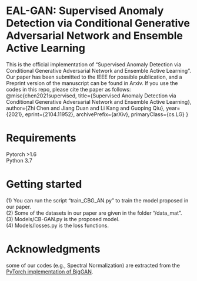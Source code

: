 EAL-GAN: Supervised Anomaly Detection via Conditional Generative Adversarial Network and Ensemble Active Learning
===
This is the official implementation of “Supervised Anomaly Detection via Conditional Generative Adversarial Network and Ensemble Active Learning”. Our paper has been submitted to the IEEE for possible publication, and a Preprint version of the manuscript can be found in Arxiv. If you use the codes in this repo, please cite the paper as follows:<br>
@misc{chen2021supervised,
      title={Supervised Anomaly Detection via Conditional Generative Adversarial Network and Ensemble Active Learning}, 
      author={Zhi Chen and Jiang Duan and Li Kang and Guoping Qiu},
      year={2021},
      eprint={2104.11952},
      archivePrefix={arXiv},
      primaryClass={cs.LG}
}


Requirements
===
Pytorch >1.6 <br>
Python 3.7<br>

Getting started
===
(1)	You can run the script “train_CBG_AN.py” to train the model proposed in our paper.<br>
(2)	Some of the datasets in our paper are given in the folder “/data_mat”. <br>
(3)	Models/CB-GAN.py is the proposed model.<br>
(4)	Models/losses.py is the loss functions.<br>


Acknowledgments
===
some of our codes (e.g., Spectral Normalization) are extracted from the [PyTorch implementation of BigGAN]( https://github.com/ajbrock/BigGAN-PyTorch).
